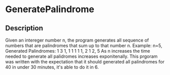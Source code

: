 # GeneratePalindrome
## Description ##
Given an intereger number n, the program generates all sequence of numbers that are palindromes that sum up to that number n.
Example: n=5, Generated Palindromes: 1 3 1, 1 1 1 1 1, 2 1 2, 5
As n increases the time needed to generate all palidromes increases exponitenally. This prgoram was written with the expectation that it should generated
all palindromes for 40 in under 30 minutes, it's able to do it in 6.
